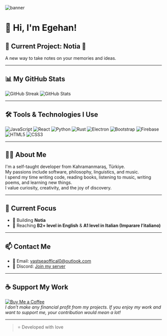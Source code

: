 ![banner](https://github.com/KaganCanSit/KaganCanSit/blob/master/ImageFiles/Gif/banner.gif?raw=true)

# 🌊 Hi, I'm Egehan!

## 🌟 Current Project: Notia 📸
A new way to take notes on your memories and ideas.

---

## 📊 My GitHub Stats
![GitHub Streak](https://github-readme-streak-stats.herokuapp.com?user=vastsea0&locale=tr)
![GitHub Stats](https://github-readme-stats.vercel.app/api?username=vastsea0&show_icons=true&theme=default&include_all_commits=true&count_private=true)

---

## 🛠️ Tools & Technologies I Use
![JavaScript](https://img.shields.io/badge/-JavaScript-F7DF1E?style=flat&logo=javascript&logoColor=black)
![React](https://img.shields.io/badge/-React-61DAFB?style=flat&logo=react&logoColor=black)
![Python](https://img.shields.io/badge/-Python-3776AB?style=flat&logo=python&logoColor=white)
![Rust](https://img.shields.io/badge/Rust-%23000000.svg?style=flat&logo=rust&logoColor=white)
![Electron](https://img.shields.io/badge/-Electron-47848F?style=flat&logo=electron&logoColor=white)
![Bootstrap](https://img.shields.io/badge/-Bootstrap-563D7C?style=flat&logo=bootstrap&logoColor=white)
![Firebase](https://img.shields.io/badge/-Firebase-FFCA28?style=flat&logo=firebase&logoColor=black)
![HTML5](https://img.shields.io/badge/-HTML5-E34F26?style=flat&logo=html5&logoColor=white)
![CSS3](https://img.shields.io/badge/-CSS3-1572B6?style=flat&logo=css3&logoColor=white)

---

## 👨‍💻 About Me
I'm a self-taught developer from Kahramanmaraş, Türkiye.  
My passions include software, philosophy, linguistics, and music.  
I spend my time writing code, reading books, listening to music, writing poems, and learning new things.  
I value curiosity, creativity, and the joy of discovery.

---

## 🌱 Current Focus
- 🚀 Building **Notia**
- 📘 Reaching **B2+ level in English** & **A1 level in Italian (Imparare l’italiano)**


---

## 📫 Contact Me
- 📧 Email: [vastseaoffical0@outlook.com](mailto:vastseaoffical0@outlook.com)
- 💬 Discord: [Join my server](https://discord.com/invite/G7dBWthb6A)

---

## ☕ Support My Work

[![Buy Me a Coffee](https://img.shields.io/badge/-Buy%20Me%20a%20Coffee-FFDD00?style=flat&logo=buy-me-a-coffee&logoColor=black)](https://buymeacoffee.com/egehankahraman)  
*I don’t make any financial profit from my projects. If you enjoy my work and want to support me, your contribution would mean a lot!*

---

> ⭐ Developed with love 
